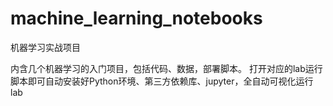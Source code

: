 # machine_learning_notebooks
机器学习实战项目

内含几个机器学习的入门项目，包括代码、数据，部署脚本。
打开对应的lab运行脚本即可自动安装好Python环境、第三方依赖库、jupyter，全自动可视化运行lab